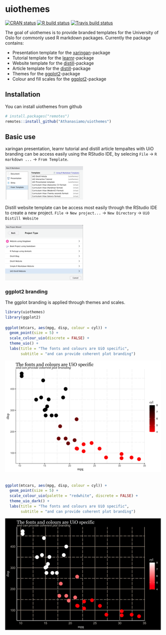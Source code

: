 
<!-- README.md is generated from README.Rmd. Please edit that file -->

# uiothemes

<!-- badges: start -->

[![CRAN
status](https://www.r-pkg.org/badges/version/uiothemes)](https://CRAN.R-project.org/package=uiothemes)
[![R build
status](https://github.com/Athanasiamo/uiothemes/workflows/R-CMD-check/badge.svg)](https://github.com/Athanasiamo/uiothemes/actions)
[![Travis build
status](https://travis-ci.com/Athanasiamo/uiothemes.svg?branch=master)](https://travis-ci.com/Athanasiamo/uiothemes)
<!-- badges: end -->

The goal of uiothemes is to provide branded templates for the University
of Oslo for commonly used R markdown packages. Currently the package
contains:

  - Presentation template for the
    [xaringan](https://slides.yihui.org/xaringan/#1)-package  
  - Tutorial template for the
    [learnr](https://rstudio.github.io/learnr/)-package  
  - Website template for the
    [distill](https://rstudio.github.io/distill/website.html)-package  
  - Article template for the
    [distill](https://rstudio.github.io/distill/basics.html)-package  
  - Themes for the [ggplot2](https://ggplot2.tidyverse.org/)-package  
  - Colour and fill scales for the
    [ggplot2](https://ggplot2.tidyverse.org/)-package

## Installation

You can install uiothemes from github

``` r
# install.packages("remotes")
remotes::install_github("Athanasiamo/uiothemes")
```

<!-- You can install the released version of uiothemes from [CRAN](https://CRAN.R-project.org) with: -->

<!-- ``` r -->

<!-- install.packages("uiothemes") -->

<!-- ``` -->

## Basic use

xaringan presentation, learnr tutorial and distill article tempaltes
with UiO branding can be access easily using the RStudio IDE, by
selecing `File` -\> `R markdown ...` -\> `From Template`.

<img src="man/figures/README-template.png" width="50%" />

Distill website template can be access most easily through the RStudio
IDE to create a new project. `File` -\> `New project...` -\> `New
Directory` -\> `UiO Distill Website`

<img src="man/figures/README-project.png" width="50%" />

### ggplot2 branding

The ggplot branding is applied through themes and scales.

``` r
library(uiothemes)
library(ggplot2)

ggplot(mtcars, aes(mpg, disp, colour = cyl)) +
  geom_point(size = 5) +
  scale_colour_uio(discrete = FALSE) +
  theme_uio() +
  labs(title = "The fonts and colours are UiO specific",
       subtitle = "and can provide coherent plot branding")
```

<img src="man/figures/README-unnamed-chunk-5-1.png" width="100%" />

``` r

ggplot(mtcars, aes(mpg, disp, colour = cyl)) +
  geom_point(size = 5) +
  scale_colour_uio(palette = "redwhite", discrete = FALSE) +
  theme_uio_dark() +
  labs(title = "The fonts and colours are UiO specific",
       subtitle = "and can provide coherent plot branding")
```

<img src="man/figures/README-unnamed-chunk-5-2.png" width="100%" />
